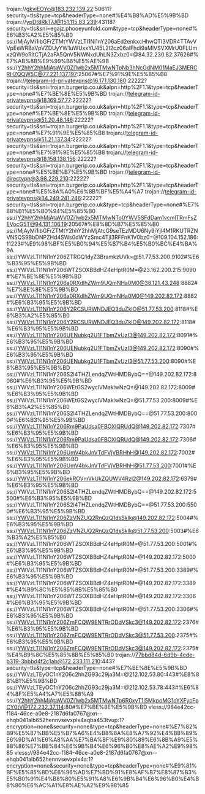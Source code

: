 trojan://gkviEOYc@183.232.139.22:50611?security=tls&type=tcp&headerType=none#%E4%B8%AD%E5%9B%BD
trojan://ypDt8RkT7J@151.115.83.239:43118?security=tls&sni=egajz.phooeyunfold.com&type=tcp&headerType=none#%E6%B3%A2%E5%85%B0
ss://MjAyMi1ibGFrZTMtYWVzLTI1Ni1nY206aEd2enkxcHhwQTI3VDR4TTAvVVpEeWRBaVpVZDUyYW1uWUxxYU45L2l2cz06alFhdi9aMlVSVXMrU0FLUmxzQW9oRitCTjA2aFA5QnV5NWNxdUhLN3Zxbz0=@84.32.230.82:37626#%E7%AB%8B%E9%99%B6%E5%AE%9B
ss://Y2hhY2hhMjAtaWV0Zi1wb2x5MTMwNTpNb3hNcGdNM01MaEJ3MERCRHZQQW5C@77.221.137.197:25067#%E7%91%9E%E5%85%B8
trojan://telegram-id-privatevpns@16.171.130.180:22222?security=tls&sni=trojan.burgerip.co.uk&alpn=http%2F1.1&type=tcp&headerType=none#%E7%BE%8E%E5%9B%BD
trojan://telegram-id-privatevpns@18.169.57.77:22222?security=tls&sni=trojan.burgerip.co.uk&alpn=http%2F1.1&type=tcp&headerType=none#%E7%BE%8E%E5%9B%BD
trojan://telegram-id-privatevpns@51.20.48.148:22222?security=tls&sni=trojan.burgerip.co.uk&alpn=http%2F1.1&type=tcp&headerType=none#%E7%91%9E%E5%85%B8
trojan://telegram-id-privatevpns@51.21.137.34:22222?security=tls&sni=trojan.burgerip.co.uk&alpn=http%2F1.1&type=tcp&headerType=none#%E7%91%9E%E5%85%B8
trojan://telegram-id-privatevpns@18.158.138.156:22222?security=tls&sni=trojan.burgerip.co.uk&alpn=http%2F1.1&type=tcp&headerType=none#%E5%BE%B7%E5%9B%BD
trojan://telegram-id-directvpn@3.98.229.210:22222?security=tls&sni=trojan.burgerip.co.uk&alpn=http%2F1.1&type=tcp&headerType=none#%E5%8A%A0%E6%8B%BF%E5%A4%A7
trojan://telegram-id-privatevpns@34.249.241.246:22222?security=tls&sni=trojan.burgerip.co.uk&type=tcp&headerType=none#%E7%88%B1%E5%B0%94%E5%85%B0
ss://Y2hhY2hhMjAtaWV0Zi1wb2x5MTMwNTo0YWV5SFdDam1vcmlTRmFsZEVocG5T@94.131.106.19:20567#%E8%8D%B7%E5%85%B0
ss://MjAyMi1ibGFrZTMtY2hhY2hhMjAtcG9seTEzMDU6Ny9iYjl4M1RKUTRZNVNSQS9BbDNPZHd4SWs0dWYzSmc4Tjl3RFFnK1V0bz0=@109.104.152.186:11223#%E9%98%BF%E5%B0%94%E5%B7%B4%E5%B0%BC%E4%BA%9A
ss://YWVzLTI1Ni1nY206ZTRGQ1dyZ3BramkzUVk=@51.77.53.200:9102#%E6%B3%95%E5%9B%BD
ss://YWVzLTI1Ni1nY206WTZSOXBBdHZ4eHptR0M=@23.162.200.215:9090#%E7%BE%8E%E5%9B%BD
ss://YWVzLTI1Ni1nY206a0RXdlhZWm9UQmNHa0M0@38.121.43.248:8882#%E7%BE%8E%E5%9B%BD
ss://YWVzLTI1Ni1nY206a0RXdlhZWm9UQmNHa0M0@149.202.82.172:8882#%E6%B3%95%E5%9B%BD
ss://YWVzLTI1Ni1nY206Y2RCSURWNDJEQ3duZklO@51.77.53.200:8118#%E6%B3%A2%E5%85%B0
ss://YWVzLTI1Ni1nY206Y2RCSURWNDJEQ3duZklO@149.202.82.172:8118#%E6%B3%95%E5%9B%BD
ss://YWVzLTI1Ni1nY206UENubkg2U1FTbmZvUzI3@149.202.82.172:8091#%E6%B3%95%E5%9B%BD
ss://YWVzLTI1Ni1nY206UENubkg2U1FTbmZvUzI3@149.202.82.172:8090#%E6%B3%95%E5%9B%BD
ss://YWVzLTI1Ni1nY206UENubkg2U1FTbmZvUzI3@51.77.53.200:8090#%E6%B3%95%E5%9B%BD
ss://YWVzLTI1Ni1nY206S2l4THZLendqZWtHMDBybQ==@149.202.82.172:8080#%E6%B3%95%E5%9B%BD
ss://YWVzLTI1Ni1nY206WEtGS2wyclVMaklwNzQ=@149.202.82.172:8009#%E6%B3%95%E5%9B%BD
ss://YWVzLTI1Ni1nY206WEtGS2wyclVMaklwNzQ=@51.77.53.200:8009#%E6%B3%A2%E5%85%B0
ss://YWVzLTI1Ni1nY206S2l4THZLendqZWtHMDBybQ==@51.77.53.200:8000#%E6%B3%95%E5%9B%BD
ss://YWVzLTI1Ni1nY206Rm9PaUdsa0FBOXlQRUdQ@149.202.82.172:7307#%E6%B3%95%E5%9B%BD
ss://YWVzLTI1Ni1nY206Rm9PaUdsa0FBOXlQRUdQ@149.202.82.172:7306#%E6%B3%95%E5%9B%BD
ss://YWVzLTI1Ni1nY206UmV4bkJnVTdFVjVBRHhH@149.202.82.172:7002#%E6%B3%95%E5%9B%BD
ss://YWVzLTI1Ni1nY206UmV4bkJnVTdFVjVBRHhH@51.77.53.200:7001#%E6%B3%95%E5%9B%BD
ss://YWVzLTI1Ni1nY206ekROVmVkUkZQUWV4Rzl2@149.202.82.172:6379#%E6%B3%95%E5%9B%BD
ss://YWVzLTI1Ni1nY206S2l4THZLendqZWtHMDBybQ==@149.202.82.172:5500#%E6%B3%95%E5%9B%BD
ss://YWVzLTI1Ni1nY206S2l4THZLendqZWtHMDBybQ==@51.77.53.200:5500#%E6%B3%95%E5%9B%BD
ss://YWVzLTI1Ni1nY206ZzVNZUQ2RnQzQ1dsSklk@149.202.82.172:5004#%E6%B3%95%E5%9B%BD
ss://YWVzLTI1Ni1nY206ZzVNZUQ2RnQzQ1dsSklk@51.77.53.200:5003#%E6%B3%A2%E5%85%B0
ss://YWVzLTI1Ni1nY206WTZSOXBBdHZ4eHptR0M=@51.77.53.200:5001#%E6%B3%95%E5%9B%BD
ss://YWVzLTI1Ni1nY206WTZSOXBBdHZ4eHptR0M=@149.202.82.172:5000#%E6%B3%95%E5%9B%BD
ss://YWVzLTI1Ni1nY206WTZSOXBBdHZ4eHptR0M=@51.77.53.200:3389#%E6%B3%95%E5%9B%BD
ss://YWVzLTI1Ni1nY206WTZSOXBBdHZ4eHptR0M=@149.202.82.172:3389#%E4%B9%8C%E5%85%8B%E5%85%B0
ss://YWVzLTI1Ni1nY206WTZSOXBBdHZ4eHptR0M=@149.202.82.172:3306#%E6%B3%95%E5%9B%BD
ss://YWVzLTI1Ni1nY206WTZSOXBBdHZ4eHptR0M=@51.77.53.200:3306#%E6%B3%95%E5%9B%BD
ss://YWVzLTI1Ni1nY206ZmFCQW9ENTRrODdVSkc3@149.202.82.172:2376#%E6%B3%95%E5%9B%BD
ss://YWVzLTI1Ni1nY206ZmFCQW9ENTRrODdVSkc3@51.77.53.200:2375#%E6%B3%95%E5%9B%BD
ss://YWVzLTI1Ni1nY206ZmFCQW9ENTRrODdVSkc3@149.202.82.172:2375#%E4%B9%8C%E5%85%8B%E5%85%B0
trojan://77bbd84d-6d9b-4ede-b319-3bbbd4f2c1ab@172.233.111.210:443?security=tls&type=tcp&headerType=none#%E7%BE%8E%E5%9B%BD
ss://YWVzLTEyOC1nY206c2hhZG93c29ja3M=@212.102.53.80:443#%E8%8B%B1%E5%9B%BD
ss://YWVzLTEyOC1nY206c2hhZG93c29ja3M=@212.102.53.78:443#%E6%84%8F%E5%A4%A7%E5%88%A9
ss://Y2hhY2hhMjAtaWV0Zi1wb2x5MTMwNTp6R0xyT1I5MkpoMG1oYXFycFpCY0tV@172.232.37.114:80#%E7%BE%8E%E5%9B%BD
vless://984e42cc-f184-46ce-a0e8-2187d6fa0767@xn--ehqb041alb652hennvsevxplx4aqba453tvup:1?encryption=none&security=none&type=tcp&headerType=none#%E7%82%B9%E5%87%BB%E5%B7%A6%E4%B8%8A%E8%A7%92%E4%B8%89%E6%9D%A1%E6%A8%AA%E7%BA%BF%E9%80%89%E6%8B%A9%E5%88%86%E7%BB%84%E6%9B%B4%E6%96%B0%E8%AE%A2%E9%98%85
vless://984e42cc-f184-46ce-a0e8-2187d6fa0767@xn--ehqb041alb652hennvsevxplx4a:1?encryption=none&security=none&type=tcp&headerType=none#%E9%81%BF%E5%85%8D%E6%96%AD%E7%BD%91%E8%AF%B7%E8%87%B3%E5%B0%91%E4%B8%80%E5%91%A8%E6%9B%B4%E6%96%B0%E4%B8%80%E6%AC%A1%E8%AE%A2%E9%98%85
